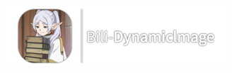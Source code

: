 <p align="center">
  <img src="https://github.com/JustKanade/Bili-DynamicImage/blob/main/icons/logo.png" alt="" width="500px">
</p>
